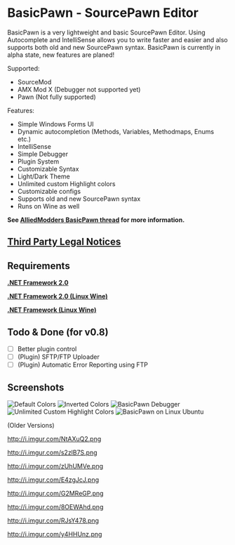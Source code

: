 # BasicPawn - SourcePawn Editor
BasicPawn is a very lightweight and basic SourcePawn Editor.
Using Autocomplete and IntelliSense allows you to write faster and easier and also supports both old and new SourcePawn syntax.
BasicPawn is currently in alpha state, new features are planed!

Supported:
- SourceMod
- AMX Mod X (Debugger not supported yet)
- Pawn (Not fully supported)

Features:
- Simple Windows Forms UI
- Dynamic autocompletion (Methods, Variables, Methodmaps, Enums etc.)
- IntelliSense
- Simple Debugger
- Plugin System
- Customizable Syntax
- Light/Dark Theme
- Unlimited custom Highlight colors
- Customizable configs
- Supports old and new SourcePawn syntax
- Runs on Wine as well

**See [AlliedModders BasicPawn thread](https://forums.alliedmods.net/showthread.php?t=289127) for more information.**

## [Third Party Legal Notices](Third%20Party%20Legal%20Notices.txt)

## Requirements
[**.NET Framework 2.0**](https://www.microsoft.com/en-us/download/details.aspx?id=21)

[**.NET Framework 2.0 (Linux Wine)**](https://appdb.winehq.org/objectManager.php?sClass=version&iId=3754)

[**.NET Framework (Linux Wine)**](https://appdb.winehq.org/objectManager.php?sClass=application&iId=2586)

## Todo & Done (for v0.8)
- [ ] Better plugin control
- [ ] \(Plugin\) SFTP/FTP Uploader
- [ ] \(Plugin\) Automatic Error Reporting using FTP

## Screenshots
![Default Colors](http://i.imgur.com/QigHItn.png)
![Inverted Colors](http://i.imgur.com/BeHZYE9.png)
![BasicPawn Debugger](http://i.imgur.com/KofZrsx.png)
![Unlimited Custom Highlight Colors](http://i.imgur.com/XxhCMwU.png)
![BasicPawn on Linux Ubuntu](http://i.imgur.com/4pMDRsS.png)

(Older Versions)

http://i.imgur.com/NtAXuQ2.png

http://i.imgur.com/s2zlB7S.png

http://i.imgur.com/zUhUMVe.png

http://i.imgur.com/E4zgJcJ.png

http://i.imgur.com/G2MReGP.png

http://i.imgur.com/8OEWAhd.png

http://i.imgur.com/RJsY478.png

http://i.imgur.com/y4HHUnz.png
